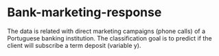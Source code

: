 # Bank-marketing-response
The data is related with direct marketing campaigns (phone calls) of a Portuguese banking institution. The classification goal is to predict if the client will subscribe a term deposit (variable y).
